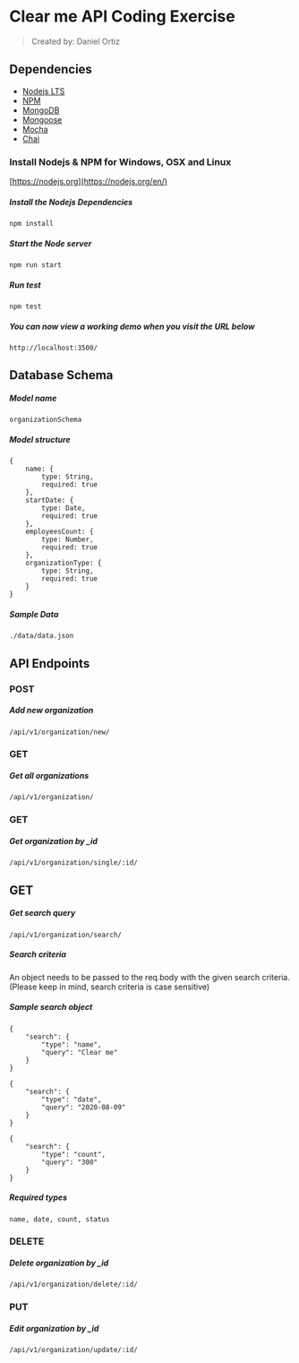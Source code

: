 # Clear me API Coding Exercise

> Created by: Daniel Ortiz

## Dependencies
* [Nodejs LTS](https://nodejs.org/en/)
* [NPM](https://nodejs.org/en/)
* [MongoDB](https://www.mongodb.com/try/download/community)
* [Mongoose](https://mongoosejs.com/)
* [Mocha](https://mochajs.org/)
* [Chai](https://www.chaijs.com/)

### Install Nodejs & NPM for Windows, OSX and Linux
[https://nodejs.org](https://nodejs.org/en/)

##### Install the Nodejs Dependencies
    npm install

##### Start the Node server 
    npm run start

##### Run test
    npm test

##### You can now view a working demo when you visit the URL below 
    http://localhost:3500/

## Database Schema

##### Model name
    organizationSchema

##### Model structure
```
{
    name: {
        type: String,
        required: true
    },
    startDate: {
        type: Date,
        required: true
    },
    employeesCount: {
        type: Number,
        required: true
    },
    organizationType: {
        type: String,
        required: true
    }
}
```

##### Sample Data
    ./data/data.json

## API Endpoints

### POST
##### Add new organization
    /api/v1/organization/new/

### GET 
##### Get all organizations
    /api/v1/organization/

### GET
##### Get organization by _id
    /api/v1/organization/single/:id/

## GET
##### Get search query
    /api/v1/organization/search/

##### Search criteria
An object needs to be passed to the req.body with the given search criteria. (Please keep in mind, search criteria is case sensitive)

##### Sample search object
```
{
    "search": {
        "type": "name",
        "query": "Clear me"
    }
}
```
```
{
    "search": {
        "type": "date",
        "query": "2020-08-09"
    }
}
```
```
{
    "search": {
        "type": "count",
        "query": "300"
    }
}
```

##### Required types
    name, date, count, status

### DELETE
##### Delete organization by _id
    /api/v1/organization/delete/:id/

### PUT
##### Edit organization by _id
    /api/v1/organization/update/:id/

